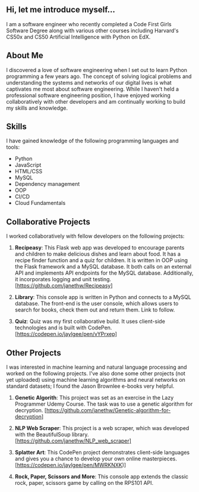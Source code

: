 ## Hi, let me introduce myself...

I am a software engineer who recently completed a Code First Girls Software Degree along with various other courses including Harvard's CS50x and CS50 Artificial Intelligence with Python on EdX.

## About Me
I discovered a love of software engineering when I set out to learn Python programming a few years ago. The concept of solving logical problems and understanding the systems and networks of our digital lives is what captivates me most about software engineering. While I haven't held a professional software engineering position, I have enjoyed working collaboratively with other developers and am continually working to build my skills and knowledge. 

## Skills
I have gained knowledge of the following programming languages and tools:
- Python
- JavaScript
- HTML/CSS
- MySQL
- Dependency management
- OOP
- CI/CD
- Cloud Fundamentals

## Collaborative Projects
I worked collaboratively with fellow developers on the following projects:

1. **Recipeasy**: This Flask web app was developed to encourage parents and children to make delicious dishes and learn about food. It has a recipe finder function and a quiz for children. It is written in OOP using the Flask framework and a MySQL database. It both calls on an external API and implements API endpoints for the MySQL database. Additionally, it incorporates logging and unit testing. [https://github.com/janethw/Recipeasy]

2. **Library**: This console app is written in Python and connects to a MySQL database. The front-end is the user console, which allows users to search for books, check them out and return them. Link to follow.

3. **Quiz**: Quiz was my first collaborative build. It uses client-side technologies and is built with CodePen. [https://codepen.io/jaylgee/pen/vYPrxep]

## Other Projects
I was interested in machine learning and natural language processing and worked on the following projects. I've also done some other projects (not yet uploaded) using machine learning algorithms and neural networks on standard datasets; I found the Jason Brownlee e-books very helpful.

1. **Genetic Algorith**: This project was set as an exercise in the Lazy Programmer Udemy Course. The task was to use a genetic algorithm for decryption. [https://github.com/janethw/Genetic-algorithm-for-decryption]

2. **NLP Web Scraper**: This project is a web scraper, which was developed with the BeautifulSoup library. [https://github.com/janethw/NLP_web_scraper]

3. **Splatter Art**: This CodePen project demonstrates client-side languages and gives you a chance to develop your own online masterpieces.[https://codepen.io/jaylgee/pen/MWRKNXK)]

4. **Rock, Paper, Scissors and More**: This console app extends the classic rock, paper, scissors game by calling on the RPS101 API. 
<!--
**janethw/janethw** is a ✨ _special_ ✨ repository because its `README.md` (this file) appears on your GitHub profile.

Here are some ideas to get you started:

- 🔭 I’m currently working on ...
- 🌱 I’m currently learning ...
- 👯 I’m looking to collaborate on ...
- 🤔 I’m looking for help with ...
- 💬 Ask me about ...
- 📫 How to reach me: ...
- 😄 Pronouns: ...
- ⚡ Fun fact: ...
-->
